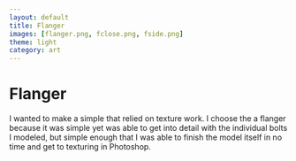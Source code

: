 ```yaml
---
layout: default
title: Flanger
images: [flanger.png, fclose.png, fside.png]
theme: light
category: art
---
```


# Flanger

I wanted to make a simple that relied on texture work. I choose the a flanger because it was simple yet was able to get into detail with the individual bolts I modeled, but simple enough that I was able to finish the model itself in no time and get to texturing in Photoshop.
